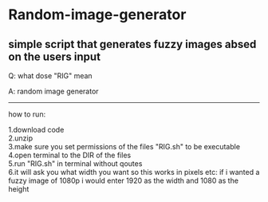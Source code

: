 # Random-image-generator
simple script that generates fuzzy images absed on the users input
-

Q: what dose "RIG" mean

A: random image generator

---------
how to run:

1.download code <br />
2.unzip <br />
3.make sure you set permissions of the files "RIG.sh" to be executable <br />
4.open terminal to the DIR of the files <br />
5.run "RIG.sh" in terminal without qoutes <br />
6.it will ask you what width you want so this works in pixels etc: if i wanted a fuzzy image of 1080p i would enter
1920 as the width and 1080 as the height
